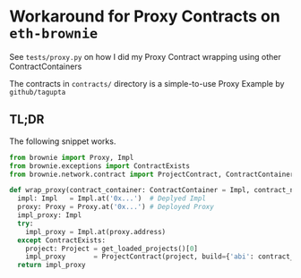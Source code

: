 # Workaround for Proxy Contracts on `eth-brownie`

See `tests/proxy.py` on how I did my Proxy Contract wrapping using other ContractContainers

The contracts in `contracts/` directory is a simple-to-use Proxy Example by `github/tagupta`

## TL;DR

The following snippet works.

```py
from brownie import Proxy, Impl
from brownie.exceptions import ContractExists
from brownie.network.contract import ProjectContract, ContractContainer

def wrap_proxy(contract_container: ContractContainer = Impl, contract_name: str = 'Impl') -> Impl:
  impl: Impl   = Impl.at('0x...')  # Deplyed Impl
  proxy: Proxy = Proxy.at('0x...') # Deployed Proxy
  impl_proxy: Impl
  try:
    impl_proxy = Impl.at(proxy.address)
  except ContractExists:
    project: Project = get_loaded_projects()[0]
    impl_proxy       = ProjectContract(project, build={'abi': contract_container.abi, 'contractName': contract_name}, address=proxy.address)
  return impl_proxy
```

